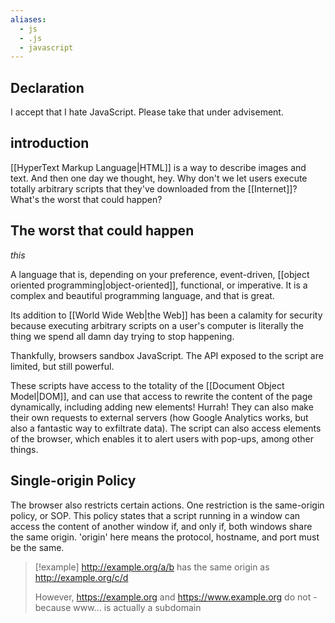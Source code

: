 ```yaml
---
aliases:
  - js
  - .js
  - javascript
---
```

## Declaration
I accept that I hate JavaScript. Please take that under advisement.

## introduction
[[HyperText Markup Language|HTML]] is a way to describe images and text. And then one day we thought, hey. Why don't we let users execute totally arbitrary scripts that they've downloaded from the [[Internet]]? What's the worst that could happen?


## The worst that could happen
_this_

A language that is, depending on your preference, event-driven, [[object oriented programming|object-oriented]], functional, or imperative. It is a complex and beautiful programming language, and that is great.

Its addition to [[World Wide Web|the Web]] has been a calamity for security because executing arbitrary scripts on a user's computer is literally the thing we spend all damn day trying to stop happening. 

Thankfully, browsers sandbox JavaScript. The API exposed to the script are limited, but still powerful. 

These scripts have access to the totality of the [[Document Object Model|DOM]], and can use that access to rewrite the content of the page dynamically, including adding new elements! Hurrah! They can also make their own requests to external servers (how Google Analytics works, but also a fantastic way to exfiltrate data). The script can also access elements of the browser, which enables it to alert users with pop-ups, among other things.

## Single-origin Policy
The browser also restricts certain actions. One restriction is the same-origin policy, or SOP. This policy states that a script running in a window can access the content of another window if, and only if, both windows share the same origin. 'origin' here means the protocol, hostname, and port must be the same.

>[!example]
>http://example.org/a/b has the same origin as http://example.org/c/d
>
>However, https://example.org and https://www.example.org do not - because www... is actually a subdomain





